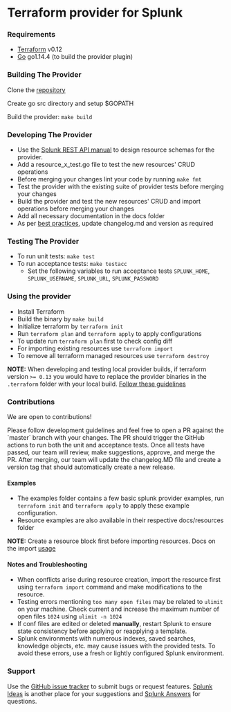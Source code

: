 # **Terraform provider for Splunk**


### Requirements

-	[Terraform](https://www.terraform.io/downloads.html) v0.12
-	[Go](https://golang.org/doc/install) go1.14.4 (to build the provider plugin)

### Building The Provider

Clone the [repository](https://github.com/splunk/terraform-provider-splunk/)

Create go src directory and setup $GOPATH

Build the provider: `make build`

### Developing The Provider
* Use the [Splunk REST API manual](https://docs.splunk.com/Documentation/Splunk/latest/RESTREF/RESTprolog) to design resource schemas for the provider.
* Add a resource_x_test.go file to test the new resources' CRUD operations
* Before merging your changes lint your code by running `make fmt`
* Test the provider with the existing suite of provider tests before merging your changes
* Build the provider and test the new resources' CRUD and import operations before merging your changes
* Add all necessary documentation in the docs folder
* As per [best practices](https://www.terraform.io/docs/extend/best-practices/versioning.html), update changelog.md and version as required

### Testing The Provider
* To run unit tests: `make test`
* To run acceptance tests: `make testacc`
  * Set the following variables to run acceptance tests `SPLUNK_HOME`, `SPLUNK_USERNAME`, `SPLUNK_URL`, `SPLUNK_PASSWORD`

### Using the provider

* Install Terraform
* Build the binary by `make build`
* Initialize terraform by `terraform init`
* Run `terraform plan` and `terraform apply` to apply configurations
* To update run `terraform plan` first to check config diff
* For importing existing resources use `terraform import`
* To remove all terraform managed resources use `terraform destroy`

**NOTE:** When developing and testing local provider builds, if terraform version `>= 0.13` you would have to replace the provider binaries in the `.terraform` folder with your local build. [Follow these guidelines](https://github.com/hashicorp/terraform/blob/master/website/upgrade-guides/0-13.html.markdown)

### Contributions
We are open to contributions!
<p>Please follow development guidelines and feel free to open a PR against the `master` branch with your changes. The PR should trigger the GitHub actions to run
both the unit and acceptance tests. Once all tests have passed, our team will review, make suggestions, approve, and merge the PR.
After merging, our team will update the changelog.MD file and create a version tag that should automatically create a new release.</p>

#### Examples
* The examples folder contains a few basic splunk provider examples, run `terraform init` and `terraform apply` to apply these example configuration.
* Resource examples are also available in their respective docs/resources folder

**NOTE:** Create a resource block first before importing resources. Docs on the import [usage](https://www.terraform.io/docs/import/usage.html)

#### Notes and Troubleshooting
* When conflicts arise during resource creation, import the resource first using `terraform import` command and make modifications to the resource.
* Testing errors mentioning `too many open files` may be related to `ulimit` on your machine. Check current and increase the maximum number of open files `1024` using `ulimit -n 1024`
* If conf files are edited or deleted <b>manually</b>, restart Splunk to ensure state consistency before applying or reapplying a template.
* Splunk environments with numerous indexes, saved searches, knowledge objects, etc. may cause issues with the provided tests. To avoid these errors, use a fresh or lightly configured Splunk environment.

### Support
Use the [GitHub issue tracker](https://github.com/splunk/terraform-provider-splunk/issues) to submit bugs or request features.
[Splunk Ideas](https://ideas.splunk.com/) is another place for your suggestions and [Splunk Answers](https://community.splunk.com/t5/Community/ct-p/en-us) for questions.
